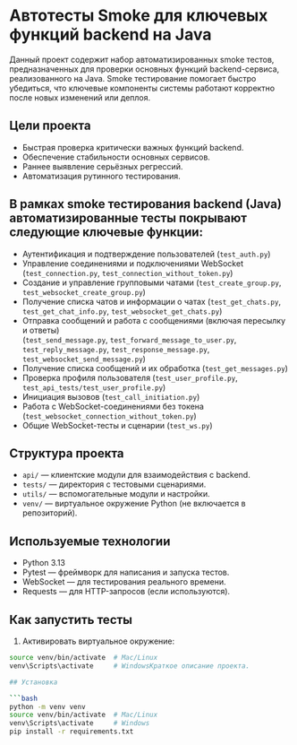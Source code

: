 # Автотесты Smoke для ключевых функций backend на Java

Данный проект содержит набор автоматизированных smoke тестов, предназначенных для проверки основных функций backend-сервиса, реализованного на Java. Smoke тестирование помогает быстро убедиться, что ключевые компоненты системы работают корректно после новых изменений или деплоя.

## Цели проекта

- Быстрая проверка критически важных функций backend.
- Обеспечение стабильности основных сервисов.
- Раннее выявление серьёзных регрессий.
- Автоматизация рутинного тестирования.

## В рамках smoke тестирования backend (Java) автоматизированные тесты покрывают следующие ключевые функции:

- Аутентификация и подтверждение пользователей (`test_auth.py`)
- Управление соединениями и подключениями WebSocket (`test_connection.py`, `test_connection_without_token.py`)
- Создание и управление групповыми чатами (`test_create_group.py`, `test_websocket_create_group.py`)
- Получение списка чатов и информации о чатах (`test_get_chats.py`, `test_get_chat_info.py`, `test_websocket_get_chats.py`)
- Отправка сообщений и работа с сообщениями (включая пересылку и ответы)  
  (`test_send_message.py`, `test_forward_message_to_user.py`, `test_reply_message.py`, `test_response_message.py`, `test_websocket_send_message.py`)
- Получение списка сообщений и их обработка (`test_get_messages.py`)
- Проверка профиля пользователя (`test_user_profile.py`, `test_api_tests/test_user_profile.py`)
- Инициация вызовов (`test_call_initiation.py`)
- Работа с WebSocket-соединениями без токена (`test_websocket_connection_without_token.py`)
- Общие WebSocket-тесты и сценарии (`test_ws.py`)


## Структура проекта

- `api/` — клиентские модули для взаимодействия с backend.
- `tests/` — директория с тестовыми сценариями.
- `utils/` — вспомогательные модули и настройки.
- `venv/` — виртуальное окружение Python (не включается в репозиторий).

## Используемые технологии

- Python 3.13
- Pytest — фреймворк для написания и запуска тестов.
- WebSocket — для тестирования реального времени.
- Requests — для HTTP-запросов (если используются).

## Как запустить тесты

1. Активировать виртуальное окружение:

```bash
source venv/bin/activate  # Mac/Linux
venv\Scripts\activate     # WindowsКраткое описание проекта.

## Установка

```bash
python -m venv venv
source venv/bin/activate  # Mac/Linux
venv\Scripts\activate     # Windows
pip install -r requirements.txt
